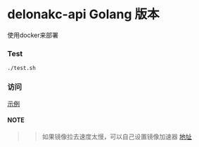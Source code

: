 # delonakc-api Golang 版本

使用docker来部署

### Test


    ./test.sh
    
    


### 访问

[示例](http://localhost:8088/v1/article?page=1&pageNum=10)

#### NOTE

>> 如果镜像拉去速度太慢，可以自己设置镜像加速器
>> [地址](https://github.com/yeasy/docker_practice/blob/master/install/mirror.md)